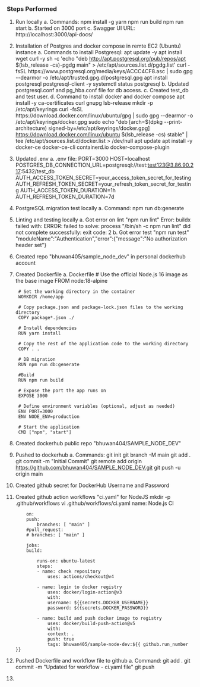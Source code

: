 ### Steps Performed ###

1. Run locally
    a. Commands:
        npm install -g yarn
        npm run build
        npm run start
    b. Started on 3000 port
    c. Swagger UI URL: http://localhost:3000/api-docs/

2. Installation of Postgres and docker compose in remte EC2 (Ubuntu) instance
    a. Commands to install Postgresql:
        apt update -y
        apt install wget curl -y
        sh -c 'echo "deb http://apt.postgresql.org/pub/repos/apt $(lsb_release -cs)-pgdg main" > /etc/apt/sources.list.d/pgdg.list'
        curl -fsSL https://www.postgresql.org/media/keys/ACCC4CF8.asc | sudo gpg --dearmor -o /etc/apt/trusted.gpg.d/postgresql.gpg
        apt install postgresql postgresql-client -y
        systemctl status postgresql
    b. Updated postgresql.conf and pg_hba.conf file for db access.
    c. Created test_db and test user.
    d. Command to install docker and docker compose
        apt install -y ca-certificates curl gnupg lsb-release
        mkdir -p /etc/apt/keyrings
        curl -fsSL https://download.docker.com/linux/ubuntu/gpg | sudo gpg --dearmor -o /etc/apt/keyrings/docker.gpg
        sudo echo  "deb [arch=$(dpkg --print-architecture) signed-by=/etc/apt/keyrings/docker.gpg] https://download.docker.com/linux/ubuntu  $(lsb_release -cs) stable" | tee /etc/apt/sources.list.d/docker.list > /dev/null
        apt update
        apt install -y docker-ce docker-ce-cli containerd.io docker-compose-plugin

3. Updated .env
    a. .env file:
        PORT=3000
        HOST=localhost
        POSTGRES_DB_CONNECTION_URL=postgresql://test:test123@3.86.90.217:5432/test_db
        AUTH_ACCESS_TOKEN_SECRET=your_access_token_secret_for_testing
        AUTH_REFRESH_TOKEN_SECRET=your_refresh_token_secret_for_testing
        AUTH_ACCESS_TOKEN_DURATION=1h
        AUTH_REFRESH_TOKEN_DURATION=7d

4. PostgreSQL migration test locally
    a. Command:
        npm run db:generate

5. Linting and testing locally
    a. Got error on lint "npm run lint"
        Error: buildx failed with: ERROR: failed to solve: process "/bin/sh -c npm run lint" did not complete successfully: exit code: 2
    b. Got error test "npm run test"
        "moduleName":"Authentication","error":{"message":"No authorization header set"}

6. Created repo "bhuwan405/sample_node_dev" in personal dockerhub account

7. Created Dockerfile
    a. Dockerfile
        # Use the official Node.js 16 image as the base image
        FROM node:18-alpine

        # Set the working directory in the container
        WORKDIR /home/app

        # Copy package.json and package-lock.json files to the working directory
        COPY package*.json ./

        # Install dependencies
        RUN yarn install

        # Copy the rest of the application code to the working directory
        COPY . .

        # DB migration
        RUN npm run db:generate

        #Build
        RUN npm run build

        # Expose the port the app runs on
        EXPOSE 3000

        # Define environment variables (optional, adjust as needed)
        ENV PORT=3000
        ENV NODE_ENV=production

        # Start the application
        CMD ["npm", "start"]

8. Created dockerhub public repo "bhuwan404/SAMPLE_NODE_DEV"

9. Pushed to dockerhub
    a. Commands:
        git init
        git branch -M main
        git add .
        git commit -m "Initial Commit"
        git remote add origin https://github.com/bhuwan404/SAMPLE_NODE_DEV.git
        git push -u origin main

10. Created github secret for DockerHub Username and Password

11. Created github action workflows "ci.yaml" for NodeJS
        mkdir -p .github/workflows
        vi .github/workflows/ci.yaml
            name: Node.js CI

            on:
            push:
                branches: [ "main" ]
            #pull_request:
            # branches: [ "main" ]

            jobs:
            build:

                runs-on: ubuntu-latest
                steps:
                - name: check repository
                    uses: actions/checkout@v4

                - name: login to docker registry
                    uses: docker/login-action@v3
                    with:
                    username: ${{secrets.DOCKER_USERNAME}}
                    password: ${{secrets.DOCKER_PASSWORD}}

                - name: build and push docker image to registry
                    uses: docker/build-push-action@v5
                    with:
                    context: .
                    push: true
                    tags: bhuwan405/sample-node-dev:${{ github.run_number }}
    
11. Pushed Dockerfile and workflow file to github
    a. Command:
        git add .
        git commit -m "Updated for workflow - ci.yaml file"
        git push

12. 





